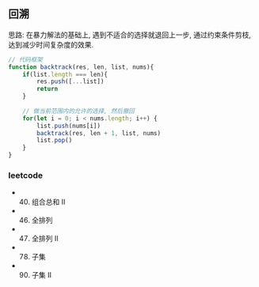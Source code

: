 ## 回溯
思路: 在暴力解法的基础上, 遇到不适合的选择就退回上一步, 通过约束条件剪枝, 达到减少时间复杂度的效果.
```javascript
// 代码框架
function backtrack(res, len, list, nums){
    if(list.length === len){
        res.push([...list])
        return
    }
    
    // 做当前范围内的允许的选择, 然后撤回
    for(let i = 0; i < nums.length; i++) {
        list.push(nums[i])
        backtrack(res, len + 1, list, nums)
        list.pop()
    }
}

```
### leetcode
- 40. 组合总和 II
- 46. 全排列
- 47. 全排列 II
- 78. 子集
- 90. 子集 II